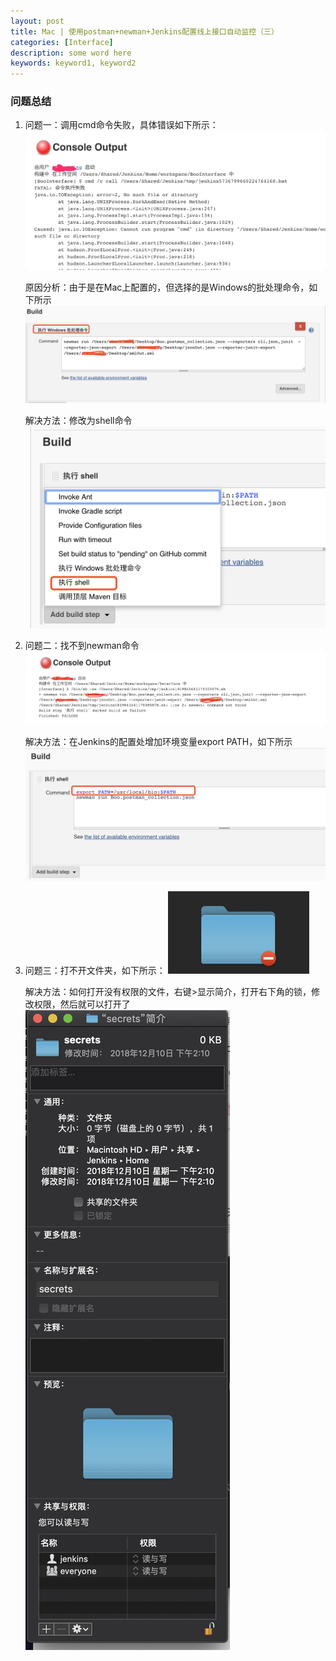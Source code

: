 ```yaml
---
layout: post
title: Mac | 使用postman+newman+Jenkins配置线上接口自动监控（三）
categories: [Interface]
description: some word here
keywords: keyword1, keyword2
---
```


### 问题总结

1. 问题一：调用cmd命令失败，具体错误如下所示：
    ![](/images/2019-1-2-1.png)

   原因分析：由于是在Mac上配置的，但选择的是Windows的批处理命令，如下所示
    ![](/images/2019-1-2-2.png)
    
   解决方法：修改为shell命令
    ![](/images/2019-1-2-22.png)

2. 问题二：找不到newman命令
    ![](/images/2019-1-2-3.png)

   解决方法：在Jenkins的配置处增加环境变量export PATH，如下所示
    ![](/images/2019-1-2-33.png)

3. 问题三：打不开文件夹，如下所示：
    ![](/images/2019-1-2-4.png)

   解决方法：如何打开没有权限的文件，右键>显示简介，打开右下角的锁，修改权限，然后就可以打开了
    ![](/images/2019-1-2-5.png)

